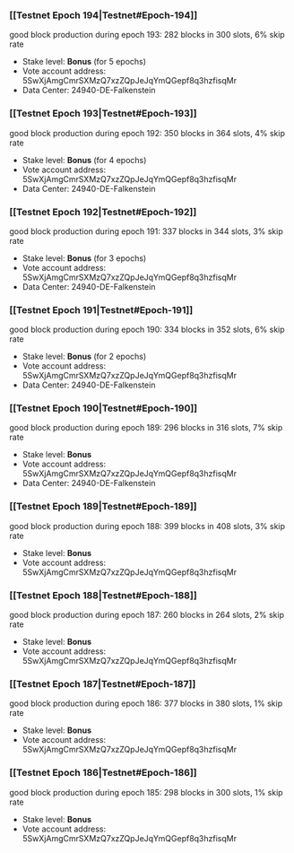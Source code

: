 ### [[Testnet Epoch 194|Testnet#Epoch-194]]
good block production during epoch 193: 282 blocks in 300 slots, 6% skip rate
* Stake level: **Bonus** (for 5 epochs)
* Vote account address: 5SwXjAmgCmrSXMzQ7xzZQpJeJqYmQGepf8q3hzfisqMr
* Data Center: 24940-DE-Falkenstein
### [[Testnet Epoch 193|Testnet#Epoch-193]]
good block production during epoch 192: 350 blocks in 364 slots, 4% skip rate
* Stake level: **Bonus** (for 4 epochs)
* Vote account address: 5SwXjAmgCmrSXMzQ7xzZQpJeJqYmQGepf8q3hzfisqMr
* Data Center: 24940-DE-Falkenstein
### [[Testnet Epoch 192|Testnet#Epoch-192]]
good block production during epoch 191: 337 blocks in 344 slots, 3% skip rate
* Stake level: **Bonus** (for 3 epochs)
* Vote account address: 5SwXjAmgCmrSXMzQ7xzZQpJeJqYmQGepf8q3hzfisqMr
* Data Center: 24940-DE-Falkenstein
### [[Testnet Epoch 191|Testnet#Epoch-191]]
good block production during epoch 190: 334 blocks in 352 slots, 6% skip rate
* Stake level: **Bonus** (for 2 epochs)
* Vote account address: 5SwXjAmgCmrSXMzQ7xzZQpJeJqYmQGepf8q3hzfisqMr
* Data Center: 24940-DE-Falkenstein
### [[Testnet Epoch 190|Testnet#Epoch-190]]
good block production during epoch 189: 296 blocks in 316 slots, 7% skip rate
* Stake level: **Bonus**
* Vote account address: 5SwXjAmgCmrSXMzQ7xzZQpJeJqYmQGepf8q3hzfisqMr
* Data Center: 24940-DE-Falkenstein
### [[Testnet Epoch 189|Testnet#Epoch-189]]
good block production during epoch 188: 399 blocks in 408 slots, 3% skip rate
* Stake level: **Bonus**
* Vote account address: 5SwXjAmgCmrSXMzQ7xzZQpJeJqYmQGepf8q3hzfisqMr
### [[Testnet Epoch 188|Testnet#Epoch-188]]
good block production during epoch 187: 260 blocks in 264 slots, 2% skip rate
* Stake level: **Bonus**
* Vote account address: 5SwXjAmgCmrSXMzQ7xzZQpJeJqYmQGepf8q3hzfisqMr
### [[Testnet Epoch 187|Testnet#Epoch-187]]
good block production during epoch 186: 377 blocks in 380 slots, 1% skip rate
* Stake level: **Bonus**
* Vote account address: 5SwXjAmgCmrSXMzQ7xzZQpJeJqYmQGepf8q3hzfisqMr
### [[Testnet Epoch 186|Testnet#Epoch-186]]
good block production during epoch 185: 298 blocks in 300 slots, 1% skip rate
* Stake level: **Bonus**
* Vote account address: 5SwXjAmgCmrSXMzQ7xzZQpJeJqYmQGepf8q3hzfisqMr